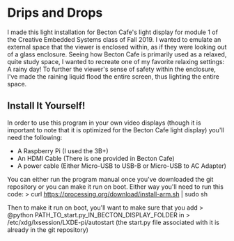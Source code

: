 # Drips and Drops

I made this light installation for Becton Cafe's light display for module 1 of the Creative Embedded Systems class of Fall 2019. I wanted to emulate an external space that the viewer is enclosed within, as if they were looking out of a glass enclosure. Seeing how Becton Cafe is primarily used as a relaxed, quite study space, I wanted to recreate one of my favorite relaxing settings: A rainy day! To further the viewer's sense of safety within the enclosure, I've made the raining liquid flood the entire screen, thus lighting the entire space.

## Install It Yourself!

In order to use this program in your own video displays (though it is important to note that it is optimized for the Becton Cafe light display) you'll need the following:

- A Raspberry Pi (I used the 3B+)
- An HDMI Cable (There is one provided in Becton Cafe)
- A power cable (Either Micro-USB to USB-B or Micro-USB to AC Adapter)

You can either run the program manual once you've downloaded the git repository or you can make it run on boot. Either way you'll need to run this code:
	> curl https://processing.org/download/install-arm.sh | sudo sh

Then to make it run on boot, you'll want to make sure that you add
	> @python PATH_TO_start.py_IN_BECTON_DISPLAY_FOLDER
in
	> /etc/xdg/lxsession/LXDE-pi/autostart
(the start.py file associated with it is already in the git repository)